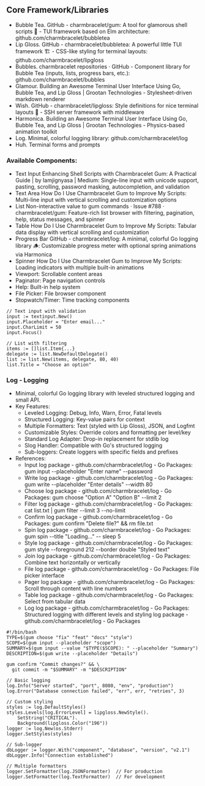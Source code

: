 ## Core Framework/Libraries

+ Bubble Tea. GitHub - charmbracelet/gum: A tool for glamorous shell scripts 🎀 - TUI framework based on Elm architecture: github.com/charmbracelet/bubbletea
+ Lip Gloss. GitHub - charmbracelet/bubbletea: A powerful little TUI framework 🏗 - CSS-like styling for terminal layouts: github.com/charmbracelet/lipgloss
+ Bubbles. charmbracelet repositories · GitHub - Component library for Bubble Tea (inputs, lists, progress bars, etc.): github.com/charmbracelet/bubbles
+ Glamour. Building an Awesome Terminal User Interface Using Go, Bubble Tea, and Lip Gloss | Grootan Technologies - Stylesheet-driven markdown renderer
+ Wish. GitHub - charmbracelet/lipgloss: Style definitions for nice terminal layouts 👄 - SSH server framework with middleware
+ Harmonica. Building an Awesome Terminal User Interface Using Go, Bubble Tea, and Lip Gloss | Grootan Technologies - Physics-based animation toolkit
+ Log. Minimal, colorful logging library: github.com/charmbracelet/log
+ Huh. Terminal forms and prompts

### Available Components:

+ Text Input Enhancing Shell Scripts with Charmbracelet Gum: A Practical Guide | by Iamjignyasa | Medium: Single-line input with unicode support, pasting, scrolling, password masking, autocompletion, and validation
+ Text Area How Do I Use Charmbracelet Gum to Improve My Scripts: Multi-line input with vertical scrolling and customization options
+ List Non-interactive value to gum commands · Issue #788 · charmbracelet/gum: Feature-rich list browser with filtering, pagination, help, status messages, and spinner
+ Table How Do I Use Charmbracelet Gum to Improve My Scripts: Tabular data display with vertical scrolling and customization
+ Progress Bar GitHub - charmbracelet/log: A minimal, colorful Go logging library 🪵: Customizable progress meter with optional spring animations via Harmonica
+ Spinner How Do I Use Charmbracelet Gum to Improve My Scripts: Loading indicators with multiple built-in animations
+ Viewport: Scrollable content areas
+ Paginator: Page navigation controls
+ Help: Built-in help system
+ File Picker: File browser component
+ Stopwatch/Timer: Time tracking components

```
// Text input with validation
input := textinput.New()
input.Placeholder = "Enter email..."
input.CharLimit = 50
input.Focus()

// List with filtering
items := []list.Item{...}
delegate := list.NewDefaultDelegate()
list := list.New(items, delegate, 80, 40)
list.Title = "Choose an option"
```

### Log - Logging
+ Minimal, colorful Go logging library with leveled structured logging and small API.
+ Key Features:
	+ Leveled Logging: Debug, Info, Warn, Error, Fatal levels
	+ Structured Logging: Key-value pairs for context
	+ Multiple Formatters: Text (styled with Lip Gloss), JSON, and Logfmt
	+ Customizable Styles: Override colors and formatting per level/key
	+ Standard Log Adapter: Drop-in replacement for stdlib log
	+ Slog Handler: Compatible with Go's structured logging
	+ Sub-loggers: Create loggers with specific fields and prefixes
+ References:
	+ Input log package - github.com/charmbracelet/log - Go Packages: gum input --placeholder "Enter name" --password
	+ Write log package - github.com/charmbracelet/log - Go Packages: gum write --placeholder "Enter details" --width 80
	+ Choose log package - github.com/charmbracelet/log - Go Packages: gum choose "Option A" "Option B" --limit 2
	+ Filter log package - github.com/charmbracelet/log - Go Packages: cat list.txt | gum filter --limit 3 --no-limit
	+ Confirm log package - github.com/charmbracelet/log - Go Packages: gum confirm "Delete file?" && rm file.txt
	+ Spin log package - github.com/charmbracelet/log - Go Packages: gum spin --title "Loading..." -- sleep 5
	+ Style log package - github.com/charmbracelet/log - Go Packages: gum style --foreground 212 --border double "Styled text"
	+ Join log package - github.com/charmbracelet/log - Go Packages: Combine text horizontally or vertically
	+ File log package - github.com/charmbracelet/log - Go Packages: File picker interface
	+ Pager log package - github.com/charmbracelet/log - Go Packages: Scroll through content with line numbers
	+ Table log package - github.com/charmbracelet/log - Go Packages: Select from tabular data
	+ Log log package - github.com/charmbracelet/log - Go Packages: Structured logging with different levels and styling log package - github.com/charmbracelet/log - Go Packages

```
#!/bin/bash
TYPE=$(gum choose "fix" "feat" "docs" "style")
SCOPE=$(gum input --placeholder "scope")
SUMMARY=$(gum input --value "$TYPE($SCOPE): " --placeholder "Summary")
DESCRIPTION=$(gum write --placeholder "Details")

gum confirm "Commit changes?" && \
  git commit -m "$SUMMARY" -m "$DESCRIPTION"
```

```
// Basic logging
log.Info("Server started", "port", 8080, "env", "production")
log.Error("Database connection failed", "err", err, "retries", 3)

// Custom styling
styles := log.DefaultStyles()
styles.Levels[log.ErrorLevel] = lipgloss.NewStyle().
    SetString("CRITICAL").
    Background(lipgloss.Color("196"))
logger := log.New(os.Stderr)
logger.SetStyles(styles)

// Sub-logger
dbLogger := logger.With("component", "database", "version", "v2.1")
dbLogger.Info("Connection established")

// Multiple formatters
logger.SetFormatter(log.JSONFormatter)  // For production
logger.SetFormatter(log.TextFormatter)  // For development
```

